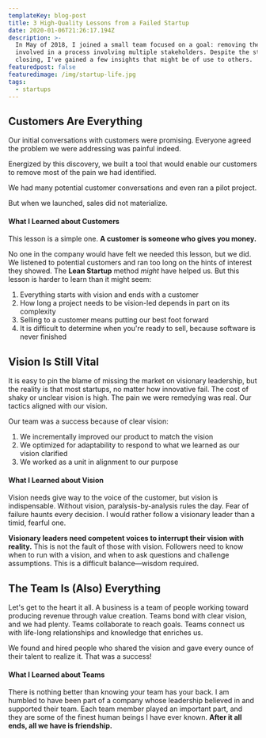 ```yaml
---
templateKey: blog-post
title: 3 High-Quality Lessons from a Failed Startup
date: 2020-01-06T21:26:17.194Z
description: >-
  In May of 2018, I joined a small team focused on a goal: removing the pain
  involved in a process involving multiple stakeholders. Despite the startup's
  closing, I've gained a few insights that might be of use to others.
featuredpost: false
featuredimage: /img/startup-life.jpg
tags:
  - startups
---
```

## Customers Are Everything

 Our initial conversations with customers were promising.  Everyone agreed the problem we were addressing was painful indeed. 

Energized by this discovery, we built a tool that would enable our customers to remove most of the pain we had identified.

We had many potential customer conversations and even ran a pilot project. 

But when we launched, sales did not materialize.

#### What I Learned about Customers

This lesson is a simple one. **A customer is someone who gives you money.** 

No one in the company would have felt we needed this lesson, but we did. We listened to potential customers and ran too long on the hints of interest they showed. The **Lean Startup** method *might* have helped us. But this lesson is harder to learn than it might seem:

1. Everything starts with vision and ends with a customer
2. How long a project needs to be vision-led depends in part on its complexity
3. Selling to a customer means putting our best foot forward
4. It is difficult to determine when you're ready to sell, because software is never finished

## Vision Is Still Vital

It is easy to pin the blame of missing the market on visionary leadership, but the reality is that most startups, no matter how innovative fail. The cost of shaky or unclear vision is high. The pain we were remedying was real. Our tactics aligned with our vision.

Our team was a success because of clear vision:

1. We incrementally improved our product to match the vision
2. We optimized for adaptability to respond to what we learned as our vision clarified
3. We worked as a unit in alignment to our purpose

#### What I Learned about Vision

Vision needs give way to the voice of the customer, but vision is indispensable. Without vision, paralysis-by-analysis rules the day. Fear of failure haunts every decision. I would rather follow a visionary leader than a timid, fearful one.

**Visionary leaders need competent voices to interrupt their vision with reality.** This is not the fault of those with vision. Followers need to know when to run with a vision, and when to ask questions and challenge assumptions. This is a difficult balance—wisdom required.

## The Team Is (Also) Everything

Let's get to the heart it all. A business is a team of people working toward producing revenue through value creation. Teams bond with clear vision, and we had plenty. Teams collaborate to reach goals. Teams connect us with life-long relationships and knowledge that enriches us. 

We found and hired people who shared the vision and gave every ounce of their talent to realize it. That was a success!

#### What I Learned about Teams

There is nothing better than knowing your team has your back. I am humbled to have been part of a company whose leadership believed in and supported their team. Each team member played an important part, and they are some of the finest human beings I have ever known. **After it all ends, all we have is friendship.**
